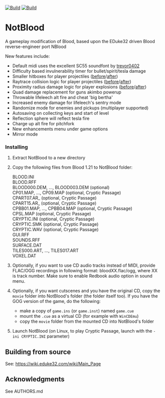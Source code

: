 [![Build](https://github.com/carnivoroussociety/NotBlood/actions/workflows/build.yml/badge.svg)](https://github.com/carnivoroussociety/NotBlood/actions/workflows/build.yml) [![Build](https://raw.githubusercontent.com/carnivoroussociety/NotBlood/master/.github/workflows/download%2Bbadge.svg)](https://github.com/carnivoroussociety/NotBlood/releases)

# NotBlood
A gameplay modification of Blood, based upon the EDuke32 driven Blood reverse-engineer port NBlood

New features include:
* Default midi uses the excellent SC55 soundfont by [trevor0402](https://github.com/trevor0402/SC55Soundfont)
* Difficulty based invulnerability timer for bullet/spirit/tesla damage
* Smaller hitboxes for player projectiles ([before](https://files.catbox.moe/3peiru.mp4)/[after](https://files.catbox.moe/zso8g4.mp4))
* Raytrace collision logic for player projectiles ([before](https://files.catbox.moe/q37j7i.mp4)/[after](https://files.catbox.moe/dulij7.mp4))
* Proximity radius damage logic for player explosions ([before](https://files.catbox.moe/ojy0t6.mp4)/[after](https://files.catbox.moe/yyaja7.mp4))
* Quad damage replacement for guns akimbo powerup
* Throwable lifeleech alt fire and cheat 'big bertha'
* Increased enemy damage for lifeleech's sentry mode
* Randomize mode for enemies and pickups (multiplayer supported)
* Autosaving on collecting keys and start of level
* Reflection sphere will reflect tesla fire
* Charge up alt fire for pitchfork
* New enhancements menu under game options
* Mirror mode

### Installing
1. Extract NotBlood to a new directory
2. Copy the following files from Blood 1.21 to NotBlood folder:

   BLOOD.INI  
   BLOOD.RFF  
   BLOOD000.DEM, ..., BLOOD003.DEM (optional)  
   CP01.MAP, ..., CP09.MAP (optional, Cryptic Passage)  
   CPART07.AR_ (optional, Cryptic Passage)  
   CPART15.AR_ (optional, Cryptic Passage)  
   CPBB01.MAP, ..., CPBB04.MAP (optional, Cryptic Passage)  
   CPSL.MAP (optional, Cryptic Passage)  
   CRYPTIC.INI (optional, Cryptic Passage)  
   CRYPTIC.SMK (optional, Cryptic Passage)  
   CRYPTIC.WAV (optional, Cryptic Passage)  
   GUI.RFF  
   SOUNDS.RFF  
   SURFACE.DAT  
   TILES000.ART, ..., TILES017.ART  
   VOXEL.DAT  

3. Optionally, if you want to use CD audio tracks instead of MIDI, provide FLAC/OGG recordings in following format: bloodXX.flac/ogg, where XX is track number. Make sure to enable Redbook audio option in sound menu.
4. Optionally, if you want cutscenes and you have the original CD, copy the `movie` folder into NotBlood's folder (the folder itself too).
If you have the GOG version of the game, do the following:
   * make a copy of `game.ins` (or `game.inst`) named `game.cue`
   * mount the `.cue` as a virtual CD (for example with `WinCDEmu`)
   * copy the `movie` folder from the mounted CD into NotBlood's folder
5. Launch NotBlood (on Linux, to play Cryptic Passage, launch with the `-ini CRYPTIC.INI` parameter)

## Building from source
See: https://wiki.eduke32.com/wiki/Main_Page

## Acknowledgments
  See AUTHORS.md
